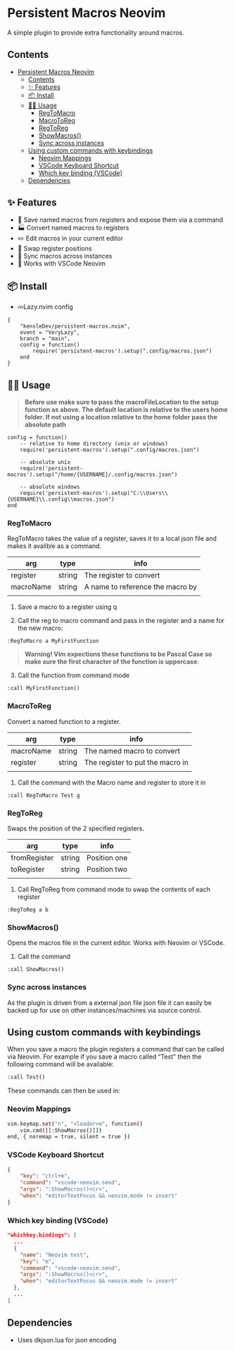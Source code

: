 # Persistent Macros Neovim 

A simple plugin to provide extra functionality around macros. 

## Contents

- [Persistent Macros Neovim](#persistent-macros-neovim)
  - [Contents](#contents)
  - [✨ Features](#-features)
  - [📦 Install](#-install)
  - [🧑‍🏭  Usage](#--usage)
    - [RegToMacro](#regtomacro)
    - [MacroToReg](#macrotoreg)
    - [RegToReg](#regtoreg)
    - [ShowMacros()](#showmacros)
    - [Sync across instances](#sync-across-instances)
  - [Using custom commands with keybindings](#using-custom-commands-with-keybindings)
    - [Neovim Mappings](#neovim-mappings)
    - [VSCode Keyboard Shortcut](#vscode-keyboard-shortcut)
    - [Which key binding (VSCode)](#which-key-binding-vscode)
  - [Dependencies](#dependencies)


## ✨ Features

- 💾 Save named macros from registers and expose them via a command
- 🏭 Convert named macros to registers
- ✏️ Edit macros in your current editor
- 🔀 Swap register positions
- 🔁 Sync macros across instances
- 🔧 Works with VSCode Neovim

## 📦 Install

- 💤Lazy.nvim config

```
{
    "kensleDev/persistent-macros.nvim",
    event = "VeryLazy",
    branch = "main",
    config = function()
        require('persistent-macros').setup(".config/macros.json")
    end
}
```

## 🧑‍🏭  Usage

> **Before use make sure to pass the macroFileLocation to the setup function as above. The default location is relative to the users home folder. If not using a location relative to the home folder pass the absolute path**

```
config = function()
    -- relative to home directory (unix or windows)
    require('persistent-macros').setup(".config/macros.json")

    -- absolute unix
    require('persistent-macros').setup("/home/{USERNAME}/.config/macros.json")

    -- absolute windows
    require('persistent-macros').setup("C:\\Users\\{USERNAME}\\.config\\macros.json")
end
```


### RegToMacro

RegToMacro takes the value of a register, saves it to a local json file and makes it avalible as a command.

| arg       | type   | info                             |
| --------- | ------ | -------------------------------- |
| register  | string | The register to convert          |
| macroName | string | A name to reference the macro by |
|           |        |                                  |

1. Save a macro to a register using q

2. Call the reg to macro command and pass in the register and a name for the new macro:
```
:RegToMacro a MyFirstFunction
```

> **Warning! Vim expections these functions to be Pascal Case so make sure the first character of the function is uppercase**: 

3. Call the function from command mode
```
:call MyFirstFunction()
```

### MacroToReg

Convert a named function to a register. 

| arg       | type   | info                             |
| --------- | ------ | -------------------------------- |
| macroName | string | The named macro to convert       |
| register  | string | The register to put the macro in |
|           |        |                                  |

1. Call the command with the Macro name and register to store it in
```
:call RegToMacro Test g
```

### RegToReg

Swaps the position of the 2 specified registers.

| arg          | type   | info         |
| ------------ | ------ | ------------ |
| fromRegister | string | Position one |
| toRegister   | string | Position two |
|              |        |              |

1. Call RegToReg from command mode to swap the contents of each register
```
:RegToReg a b
```

### ShowMacros()

Opens the macros file in the current editor. Works with Neovim or VSCode.

1. Call the command
```
:call ShowMacros()
```


### Sync across instances

As the plugin is driven from a external json file json file it can easily be backed up for use on other instances/machines via source control.


## Using custom commands with keybindings

When you save a macro the plugin registers a command that can be called via Neovim. For example if you save a macro called “Test” then the following command will be available:

```bash
:call Test()
```

These commands can then be used in: 

### Neovim Mappings

```bash
vim.keymap.set("n", "<leader>m", function()
    vim.cmd([[:ShowMacros()]])
end, { noremap = true, silent = true })
```

### VSCode Keyboard Shortcut

```json
{
    "key": "ctrl+m",
    "command": "vscode-neovim.send",
    "args": ":ShowMacros()<cr>",
    "when": "editorTextFocus && neovim.mode != insert"
}
```

### Which key binding (VSCode)

```json
"whichkey.bindings": [
  ...
  {
    "name": "Neovim test",
    "key": "m",
    "command": "vscode-neovim.send",
    "args": ":ShowMacros()<cr>",
    "when": "editorTextFocus && neovim.mode != insert"
  },
  ...
]
```


## Dependencies

- Uses dkjson.lua for json encoding

